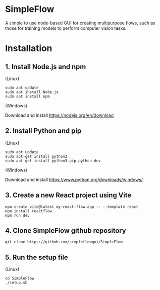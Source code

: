 # SimpleFlow
A simple to use node-based GUI for creating multipurpose flows, such as those for training models to perform computer vision tasks.

# Installation
## 1. Install Node.js and npm

(Linux)
```code
sudo apt update
sudo apt install Node.js
sudo apt install npm
```

(Windows)

Download and install https://nodejs.org/en/download

## 2. Install Python and pip

(Linux)
```code
sudo apt update
sudo apt-get install python3
sudo apt-get install python3-pip python-dev
```

(Windows)

Download and install https://www.python.org/downloads/windows/

## 3. Create a new React project using Vite
```code
npm create vite@latest my-react-flow-app -- --template react
npm install reactflow
npm run dev
```

## 4. Clone SimpleFlow github repository
```code
git clone https://github.com/simpleflowgui/SimpleFlow
```

## 5. Run the setup file

(Linux)
```code
cd SimpleFlow
./setup.sh
```




